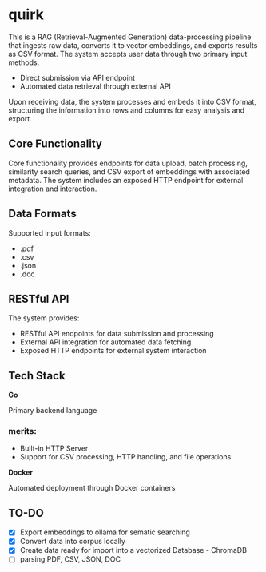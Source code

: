 # quirk

This is a RAG (Retrieval-Augmented Generation) data-processing pipeline that ingests raw data, converts
it to vector embeddings, and exports results as CSV format. The system accepts user data through two primary
input methods:
  * Direct submission via API endpoint
  * Automated data retrieval through external API

Upon receiving data, the system processes and embeds it into CSV format, structuring the information into rows and
columns for easy analysis and export.

## Core Functionality

Core functionality provides endpoints for data upload, batch processing, similarity search queries, and CSV export of embeddings
with associated metadata. The system includes an exposed HTTP endpoint for external integration and interaction.

## Data Formats

Supported input formats:
* .pdf
* .csv
* .json
* .doc

## RESTful API

The system provides:
* RESTful API endpoints for data submission and processing
* External API integration for automated data fetching
* Exposed HTTP endpoints for external system interaction

## Tech Stack

**Go**

Primary backend language

### merits:
* Built-in HTTP Server
* Support for CSV processing, HTTP handling, and file operations

**Docker**

Automated deployment through Docker containers

## TO-DO

-[x] Export embeddings to ollama for sematic searching
-[x] Convert data into corpus locally
-[x] Create data ready for import into a vectorized Database - ChromaDB
-[ ] parsing PDF, CSV, JSON, DOC
